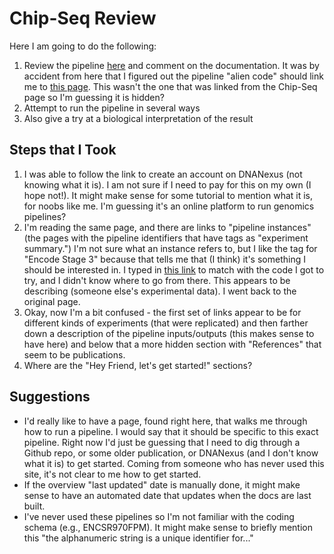 # Chip-Seq Review

Here I am going to do the following:

 1. Review the pipeline [here](https://www.encodeproject.org/chip-seq/histone/) and comment on the documentation. It was by accident from here that I figured out the pipeline "alien code" should link me to [this page](https://www.encodeproject.org/experiments/ENCSR970FPM/).  This wasn't the one that was linked from the Chip-Seq page so I'm guessing it is hidden?
 2. Attempt to run the pipeline in several ways
 3. Also give a try at a biological interpretation of the result

## Steps that I Took

 1. I was able to follow the link to create an account on DNANexus (not knowing what it is). I am not sure if I need to pay for this on my own (I hope not!). It might make sense for some tutorial to mention what it is, for noobs like me. I'm guessing it's an online platform to run genomics pipelines?
 2. I'm reading the same page, and there are links to "pipeline instances" (the pages with the pipeline identifiers that have tags as "experiment summary.") I'm not sure what an instance refers to, but I like the tag for "Encode Stage 3" because that tells me that (I think) it's something I should be interested in. I typed in [this link](https://www.encodeproject.org/experiments/ENCSR970FPM/) to match with the code I got to try, and I didn't know where to go from there. This appears to be describing (someone else's experimental data). I went back to the original page.
 3. Okay, now I'm a bit confused - the first set of links appear to be for different kinds of experiments (that were replicated) and then farther down a description of the pipeline inputs/outputs (this makes sense to have here) and below that a more hidden section with "References" that seem to be publications.
 4. Where are the "Hey Friend, let's get started!" sections?

## Suggestions

 - I'd really like to have a page, found right here, that walks me through how to run a pipeline. I would say that it should be specific to this exact pipeline. Right now I'd just be guessing that I need to dig through a Github repo, or some older publication, or DNANexus (and I don't know what it is) to get started. Coming from someone who has never used this site, it's not clear to me how to get started.
 - If the overview "last updated" date is manually done, it might make sense to have an automated date that updates when the docs are last built.
 - I've never used these pipelines so I'm not familiar with the coding schema (e.g., ENCSR970FPM). It might make sense to briefly mention this "the alphanumeric string is a unique identifier for..."
